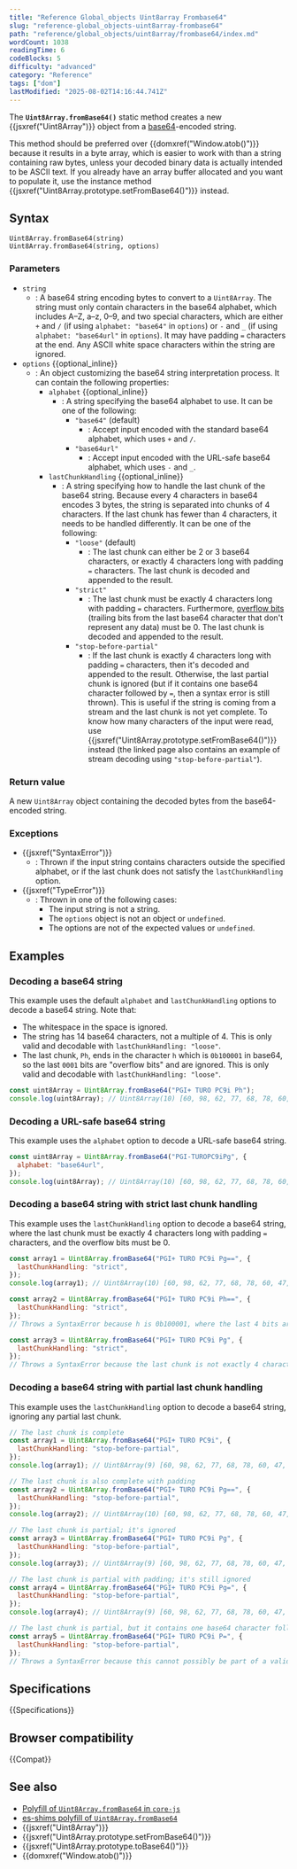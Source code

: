 ```yaml
---
title: "Reference Global_objects Uint8array Frombase64"
slug: "reference-global_objects-uint8array-frombase64"
path: "reference/global_objects/uint8array/frombase64/index.md"
wordCount: 1038
readingTime: 6
codeBlocks: 5
difficulty: "advanced"
category: "Reference"
tags: ["dom"]
lastModified: "2025-08-02T14:16:44.741Z"
---
```



The **`Uint8Array.fromBase64()`** static method creates a new {{jsxref("Uint8Array")}} object from a [base64](/en-US/docs/Glossary/Base64)-encoded string.

This method should be preferred over {{domxref("Window.atob()")}} because it results in a byte array, which is easier to work with than a string containing raw bytes, unless your decoded binary data is actually intended to be ASCII text. If you already have an array buffer allocated and you want to populate it, use the instance method {{jsxref("Uint8Array.prototype.setFromBase64()")}} instead.

## Syntax

```js-nolint
Uint8Array.fromBase64(string)
Uint8Array.fromBase64(string, options)
```

### Parameters

- `string`
  - : A base64 string encoding bytes to convert to a `Uint8Array`. The string must only contain characters in the base64 alphabet, which includes A–Z, a–z, 0–9, and two special characters, which are either `+` and `/` (if using `alphabet: "base64"` in `options`) or `-` and `_` (if using `alphabet: "base64url"` in `options`). It may have padding `=` characters at the end. Any ASCII white space characters within the string are ignored.
- `options` {{optional_inline}}
  - : An object customizing the base64 string interpretation process. It can contain the following properties:
    - `alphabet` {{optional_inline}}
      - : A string specifying the base64 alphabet to use. It can be one of the following:
        - `"base64"` (default)
          - : Accept input encoded with the standard base64 alphabet, which uses `+` and `/`.
        - `"base64url"`
          - : Accept input encoded with the URL-safe base64 alphabet, which uses `-` and `_`.
    - `lastChunkHandling` {{optional_inline}}
      - : A string specifying how to handle the last chunk of the base64 string. Because every 4 characters in base64 encodes 3 bytes, the string is separated into chunks of 4 characters. If the last chunk has fewer than 4 characters, it needs to be handled differently. It can be one of the following:
        - `"loose"` (default)
          - : The last chunk can either be 2 or 3 base64 characters, or exactly 4 characters long with padding `=` characters. The last chunk is decoded and appended to the result.
        - `"strict"`
          - : The last chunk must be exactly 4 characters long with padding `=` characters. Furthermore, [overflow bits](/en-US/docs/Glossary/Base64#last_chunk) (trailing bits from the last base64 character that don't represent any data) must be 0. The last chunk is decoded and appended to the result.
        - `"stop-before-partial"`
          - : If the last chunk is exactly 4 characters long with padding `=` characters, then it's decoded and appended to the result. Otherwise, the last partial chunk is ignored (but if it contains one base64 character followed by `=`, then a syntax error is still thrown). This is useful if the string is coming from a stream and the last chunk is not yet complete. To know how many characters of the input were read, use {{jsxref("Uint8Array.prototype.setFromBase64()")}} instead (the linked page also contains an example of stream decoding using `"stop-before-partial"`).

### Return value

A new `Uint8Array` object containing the decoded bytes from the base64-encoded string.

### Exceptions

- {{jsxref("SyntaxError")}}
  - : Thrown if the input string contains characters outside the specified alphabet, or if the last chunk does not satisfy the `lastChunkHandling` option.
- {{jsxref("TypeError")}}
  - : Thrown in one of the following cases:
    - The input string is not a string.
    - The `options` object is not an object or `undefined`.
    - The options are not of the expected values or `undefined`.

## Examples

### Decoding a base64 string

This example uses the default `alphabet` and `lastChunkHandling` options to decode a base64 string. Note that:

- The whitespace in the space is ignored.
- The string has 14 base64 characters, not a multiple of 4. This is only valid and decodable with `lastChunkHandling: "loose"`.
- The last chunk, `Ph`, ends in the character `h` which is `0b100001` in base64, so the last `0001` bits are "overflow bits" and are ignored. This is only valid and decodable with `lastChunkHandling: "loose"`.

```js
const uint8Array = Uint8Array.fromBase64("PGI+ TURO PC9i Ph");
console.log(uint8Array); // Uint8Array(10) [60, 98, 62, 77, 68, 78, 60, 47, 98, 62]
```

### Decoding a URL-safe base64 string

This example uses the `alphabet` option to decode a URL-safe base64 string.

```js
const uint8Array = Uint8Array.fromBase64("PGI-TUROPC9iPg", {
  alphabet: "base64url",
});
console.log(uint8Array); // Uint8Array(10) [60, 98, 62, 77, 68, 78, 60, 47, 98, 62]
```

### Decoding a base64 string with strict last chunk handling

This example uses the `lastChunkHandling` option to decode a base64 string, where the last chunk must be exactly 4 characters long with padding `=` characters, and the overflow bits must be 0.

```js
const array1 = Uint8Array.fromBase64("PGI+ TURO PC9i Pg==", {
  lastChunkHandling: "strict",
});
console.log(array1); // Uint8Array(10) [60, 98, 62, 77, 68, 78, 60, 47, 98, 62]

const array2 = Uint8Array.fromBase64("PGI+ TURO PC9i Ph==", {
  lastChunkHandling: "strict",
});
// Throws a SyntaxError because h is 0b100001, where the last 4 bits are not 0

const array3 = Uint8Array.fromBase64("PGI+ TURO PC9i Pg", {
  lastChunkHandling: "strict",
});
// Throws a SyntaxError because the last chunk is not exactly 4 characters long
```

### Decoding a base64 string with partial last chunk handling

This example uses the `lastChunkHandling` option to decode a base64 string, ignoring any partial last chunk.

```js
// The last chunk is complete
const array1 = Uint8Array.fromBase64("PGI+ TURO PC9i", {
  lastChunkHandling: "stop-before-partial",
});
console.log(array1); // Uint8Array(9) [60, 98, 62, 77, 68, 78, 60, 47, 98]

// The last chunk is also complete with padding
const array2 = Uint8Array.fromBase64("PGI+ TURO PC9i Pg==", {
  lastChunkHandling: "stop-before-partial",
});
console.log(array2); // Uint8Array(10) [60, 98, 62, 77, 68, 78, 60, 47, 98, 62]

// The last chunk is partial; it's ignored
const array3 = Uint8Array.fromBase64("PGI+ TURO PC9i Pg", {
  lastChunkHandling: "stop-before-partial",
});
console.log(array3); // Uint8Array(9) [60, 98, 62, 77, 68, 78, 60, 47, 98]

// The last chunk is partial with padding; it's still ignored
const array4 = Uint8Array.fromBase64("PGI+ TURO PC9i Pg=", {
  lastChunkHandling: "stop-before-partial",
});
console.log(array4); // Uint8Array(9) [60, 98, 62, 77, 68, 78, 60, 47, 98]

// The last chunk is partial, but it contains one base64 character followed by `=`
const array5 = Uint8Array.fromBase64("PGI+ TURO PC9i P=", {
  lastChunkHandling: "stop-before-partial",
});
// Throws a SyntaxError because this cannot possibly be part of a valid base64 string
```

## Specifications

{{Specifications}}

## Browser compatibility

{{Compat}}

## See also

- [Polyfill of `Uint8Array.fromBase64` in `core-js`](https://github.com/zloirock/core-js#uint8array-to--from-base64-and-hex)
- [es-shims polyfill of `Uint8Array.fromBase64`](https://www.npmjs.com/package/es-arraybuffer-base64)
- {{jsxref("Uint8Array")}}
- {{jsxref("Uint8Array.prototype.setFromBase64()")}}
- {{jsxref("Uint8Array.prototype.toBase64()")}}
- {{domxref("Window.atob()")}}
